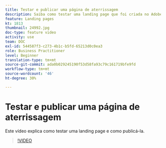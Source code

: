 ```yaml
---
title: Testar e publicar uma página de aterrissagem
description: Saiba como testar uma landing page que foi criada no Adobe Campaign Standard e como publicá-la.
feature: Landing pages
kt: 1813
thumbnail: 24992.jpg
doc-type: feature video
activity: use
team: DOC
exl-id: 544587f3-c273-4b1c-b5fd-65213d0c0ea3
role: Business Practitioner
level: Beginner
translation-type: tm+mt
source-git-commit: ada0b029245190f53d58fa93c79c161719bfe9fd
workflow-type: tm+mt
source-wordcount: '46'
ht-degree: 30%

---
```


# Testar e publicar uma página de aterrissagem

Este vídeo explica como testar uma landing page e como publicá-la.

>[!VIDEO](https://video.tv.adobe.com/v/24092?quality=12)
